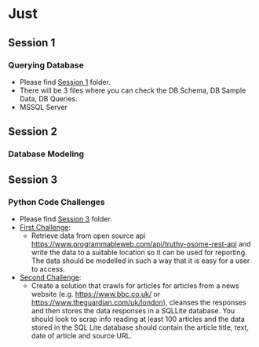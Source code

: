 # Just 

## Session 1 
### Querying Database

- Please find [Session 1](SESSION_1) folder.
- There will be 3 files where you can check the DB Schema, DB Sample Data, DB Queries.
- MSSQL Server 

## Session 2
### Database Modeling


## Session 3
### Python Code Challenges

- Please find [Session 3](SESSION_2) folder.
- [First Challenge](SESSION_3/truthy_osome.py): 
  - Retrieve data from open source api https://www.programmableweb.com/api/truthy-osome-rest-api  and write the data to a suitable location so it can be used for reporting. The data should be modelled in such a way that it is easy for a user to access.
- [Second Challenge](SESSION_3/just_guardian_scraping.py):
  - Create a solution that crawls for articles for articles from a news website (e.g. https://www.bbc.co.uk/ or https://www.theguardian.com/uk/london), cleanses the responses and then stores the data responses in a SQLLite database. You should look to scrap info reading at least 100 articles and the data stored in the SQL Lite database should contain the article title, text, date of article and source URL.
